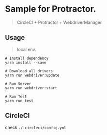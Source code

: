 # Sample for Protractor.

> CircleCI + Protractor + WebdriverManager

## Usage

> local env.

```
# Install dependency
yarn install --save

# Download all drivers
yarn run webdriver:update

# Run Server
yarn run webdriver:start

# Run Test
yarn run test
```

## CircleCI

check `./.circleci/config.yml`
